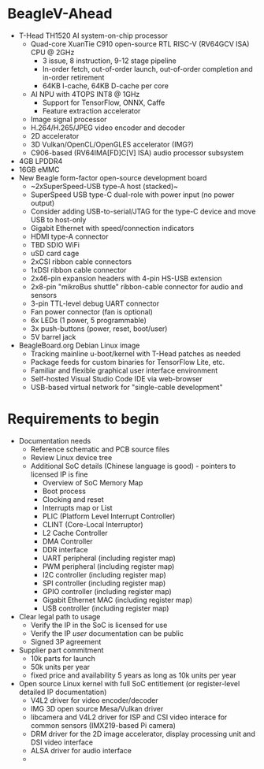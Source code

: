 # BeagleV-Ahead

* T-Head TH1520 AI system-on-chip processor
   * Quad-core XuanTie C910 open-source RTL RISC-V (RV64GCV ISA) CPU @ 2GHz
     * 3 issue, 8 instruction, 9-12 stage pipeline
     * In-order fetch, out-of-order launch, out-of-order completion and in-order retirement
     * 64KB I-cache, 64KB D-cache per core
   * AI NPU with 4TOPS INT8 @ 1GHz
     * Support for TensorFlow, ONNX, Caffe
     * Feature extraction accelerator
   * Image signal processor
   * H.264/H.265/JPEG video encoder and decoder
   * 2D accelerator
   * 3D Vulkan/OpenCL/OpenGLES accelerator (IMG?)
   * C906-based (RV64IMA\[FD]C\[V] ISA) audio processor subsystem
* 4GB LPDDR4
* 16GB eMMC
* New Beagle form-factor open-source development board
   * ~2xSuperSpeed-USB type-A host (stacked)~
   * SuperSpeed USB type-C dual-role with power input (no power output)
   * Consider adding USB-to-serial/JTAG for the type-C device and move USB to host-only
   * Gigabit Ethernet with speed/connection indicators
   * HDMI type-A connector
   * TBD SDIO WiFi
   * uSD card cage
   * 2xCSI ribbon cable connectors
   * 1xDSI ribbon cable connector
   * 2x46-pin expansion headers with 4-pin HS-USB extension
   * 2x8-pin "mikroBus shuttle" ribbon-cable connector for audio and sensors
   * 3-pin TTL-level debug UART connector
   * Fan power connector (fan is optional)
   * 6x LEDs (1 power, 5 programmable)
   * 3x push-buttons (power, reset, boot/user)
   * 5V barrel jack
* BeagleBoard.org Debian Linux image
   * Tracking mainline u-boot/kernel with T-Head patches as needed
   * Package feeds for custom binaries for TensorFlow Lite, etc.
   * Familiar and flexible graphical user interface environment
   * Self-hosted Visual Studio Code IDE via web-browser
   * USB-based virtual network for "single-cable development"

# Requirements to begin
* Documentation needs
   * Reference schematic and PCB source files
   * Review Linux device tree
   * Additional SoC details (Chinese language is good) - pointers to licensed IP is fine
      * Overview of SoC Memory Map
      * Boot process
      * Clocking and reset
      * Interrupts map or List
      * PLIC (Platform Level Interrupt Controller)
      * CLINT (Core-Local Interruptor)
      * L2 Cache Controller
      * DMA Controller
      * DDR interface
      * UART peripheral (including register map)
      * PWM peripheral (including register map)
      * I2C controller (including register map)
      * SPI controller (including register map)
      * GPIO controller (including register map)
      * Gigabit Ethernet MAC (including register map)
      * USB controller (including register map)
* Clear legal path to usage
   * Verify the IP in the SoC is licensed for use
   * Verify the IP *user* documentation can be public
   * Signed 3P agreement
* Supplier part commitment
   * 10k parts for launch
   * 50k units per year
   * fixed price and availability 5 years as long as 10k units per year
* Open source Linux kernel with full SoC entitlement (or register-level detailed IP documentation)
   * V4L2 driver for video encoder/decoder
   * IMG 3D open source Mesa/Vulkan driver
   * libcamera and V4L2 driver for ISP and CSI video interace for common sensors (IMX219-based Pi camera)
   * DRM driver for the 2D image accelerator, display processing unit and DSI video interface
   * ALSA driver for audio interface
   * 
